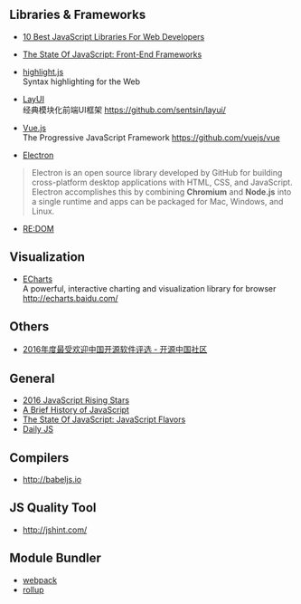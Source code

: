 ## Libraries & Frameworks  
- [10 Best JavaScript Libraries For Web Developers](http://devcodegeek.com/best-javascript-libraries-for-web-developers.html)

- [The State Of JavaScript: Front-End Frameworks](https://medium.com/@sachagreif/the-state-of-javascript-front-end-frameworks-1a2d8a61510)

- [highlight.js](https://highlightjs.org/)  
Syntax highlighting for the Web  

- [LayUI](http://www.layui.com/)  
经典模块化前端UI框架 https://github.com/sentsin/layui/

- [Vue.js](https://vuejs.org/)  
The Progressive JavaScript Framework https://github.com/vuejs/vue

- [Electron](https://electron.atom.io/)
> Electron is an open source library developed by GitHub for building cross-platform desktop applications with HTML, CSS, and JavaScript. Electron accomplishes this by combining **Chromium** and **Node.js** into a single runtime and apps can be packaged for Mac, Windows, and Linux.

- [RE:DOM](https://redom.js.org/)



## Visualization
- [ECharts](https://github.com/ecomfe/echarts)  
A powerful, interactive charting and visualization library for browser http://echarts.baidu.com/


## Others
- [2016年度最受欢迎中国开源软件评选 - 开源中国社区](http://www.oschina.net/project/top_cn_2016)


## General
- [2016 JavaScript Rising Stars](https://risingstars2016.js.org/)
- [A Brief History of JavaScript](https://auth0.com/blog/a-brief-history-of-javascript/)
- [The State Of JavaScript: JavaScript Flavors](https://medium.com/@sachagreif/the-state-of-javascript-javascript-flavors-1e02b0bfefb6)
- [Daily JS](https://medium.com/dailyjs)


## Compilers
- http://babeljs.io


## JS Quality Tool
- http://jshint.com/


## Module Bundler
- [webpack](https://webpack.js.org/)
- [rollup](https://rollupjs.org/)
